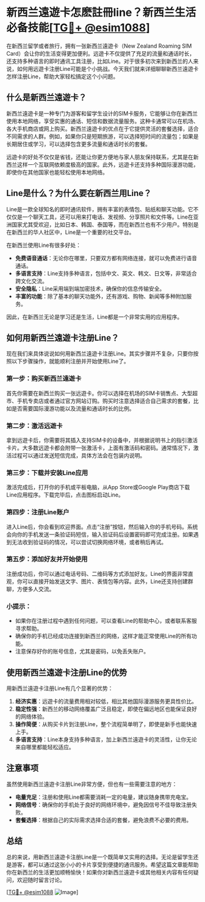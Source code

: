 # 新西兰遠遊卡怎麽註冊line？新西兰生活必备技能[[TG💪+ @esim1088](https://t.me/s/esim1088)]

在新西兰留学或者旅行，拥有一张新西兰遠遊卡（New Zealand Roaming SIM Card）会让你的生活变得更加便利。远遊卡不仅提供了充足的流量和通话时长，还支持多种语言的即时通讯工具注册，比如Line。对于很多初次来到新西兰的人来说，如何用远遊卡注册Line可能是个小挑战。今天我们就来详细聊聊新西兰遠遊卡怎样注册Line，帮助大家轻松搞定这个小问题。

## 什么是新西兰遠遊卡？

新西兰遠遊卡是一种专门为游客和留学生设计的SIM卡服务，它能够让你在新西兰使用本地网络，享受实惠的通话、短信和数据流量服务。这种卡通常可以在机场、各大手机商店或网上购买。新西兰遠遊卡的优点在于它提供灵活的套餐选择，适合不同需求的人群。例如，如果你只是短期旅游，可以选择短时间的流量包；如果是长期居住或学习，可以选择包含更多流量和通话时长的套餐。

远遊卡的好处不仅仅是省钱，还能让你更方便地与家人朋友保持联系，尤其是在新西兰这样一个互联网依赖度极高的国家。此外，远遊卡还支持多种国际漫游功能，即使你在其他国家也能轻松使用本地网络。

## Line是什么？为什么要在新西兰用Line？

Line是一款全球知名的即时通讯软件，拥有丰富的表情包、贴纸和聊天功能。它不仅仅是一个聊天工具，还可以用来打电话、发视频、分享照片和文件等。Line在亚洲国家尤其受欢迎，比如日本、韩国、泰国等，而在新西兰也有不少用户。特别是在新西兰的华人社区中，Line是一个重要的社交平台。

在新西兰使用Line有很多好处：
- **免费语音通话**：无论你在哪里，只要双方都有网络连接，就可以免费进行语音通话。
- **多语言支持**：Line支持多种语言，包括中文、英文、韩文、日文等，非常适合跨文化交流。
- **安全隐私**：Line采用端到端加密技术，确保你的信息传输安全。
- **丰富的功能**：除了基本的聊天功能外，还有游戏、购物、新闻等多种附加服务。

因此，在新西兰无论是学习还是生活，Line都是一个非常实用的应用程序。

## 如何用新西兰遠遊卡注册Line？

现在我们来具体说说如何用新西兰遠遊卡注册Line。其实步骤并不复杂，只要你按照以下步骤操作，就能顺利注册并开始使用Line了。

### 第一步：购买新西兰遠遊卡

首先你需要在新西兰购买一张远遊卡。你可以选择在机场的SIM卡销售点、大型超市、手机专卖店或者通过官方网站订购。购买时注意选择适合自己需求的套餐，比如是否需要国际漫游功能以及流量和通话时长的比例。

### 第二步：激活远遊卡

拿到远遊卡后，你需要将其插入支持SIM卡的设备中，并根据说明书上的指引激活卡片。大多数远遊卡都会附带一张激活卡，上面有激活码和密码。通常情况下，激活过程可以通过发送短信完成，具体方法会在包装内说明。

### 第三步：下载并安装Line应用

激活完成后，打开你的手机或平板电脑，从App Store或Google Play商店下载Line应用程序。下载完毕后，点击图标启动Line。

### 第四步：注册Line账户

进入Line后，你会看到欢迎界面。点击“注册”按钮，然后输入你的手机号码。系统会向你的手机发送一条验证码短信，输入验证码后设置密码即可完成注册。如果遇到无法收到验证码的情况，可以尝试切换网络环境，或者稍后再试。

### 第五步：添加好友并开始使用

注册成功后，你可以通过电话号码、二维码等方式添加好友。Line的界面非常直观，你可以直接开始发送文字、图片、表情包等内容。此外，Line还支持创建群聊，方便多人交流。

### 小提示：

- 如果你在注册过程中遇到任何问题，可以查看Line的帮助中心，或者联系客服寻求帮助。
- 确保你的手机已经成功连接到新西兰的网络，这样才能正常使用Line的所有功能。
- 注意保存好你的账号信息，尤其是密码，以免丢失账户。

## 使用新西兰遠遊卡注册Line的优势

用新西兰遠遊卡注册Line有几个显著的优势：

1. **经济实惠**：远遊卡的流量费用相对较低，相比其他国际漫游服务更具性价比。
2. **稳定性强**：新西兰的移动网络覆盖广泛且稳定，即使在偏远地区也能保证良好的网络体验。
3. **操作简便**：从购买卡片到注册Line，整个流程简单明了，即使是新手也能快速上手。
4. **多语言支持**：Line本身支持多种语言，加上新西兰遠遊卡的灵活性，让你无论来自哪里都能轻松适应。

## 注意事项

虽然使用新西兰遠遊卡注册Line非常方便，但也有一些需要注意的地方：

- **电量充足**：注册和使用Line都需要消耗一定的电量，建议随身携带充电宝。
- **网络信号**：确保你的手机处于良好的网络环境中，避免因信号不佳导致注册失败。
- **套餐选择**：根据自己的实际需求选择合适的套餐，避免浪费不必要的费用。

## 总结

总的来说，用新西兰遠遊卡注册Line是一个既简单又实用的选择。无论是留学生还是游客，都可以通过这张小小的卡片享受到便捷的通讯服务。希望这篇文章能帮助你在新西兰的生活更加顺畅愉快！如果你对新西兰遠遊卡或其他相关内容有任何疑问，欢迎随时留言讨论。

[[TG💪+ @esim1088](https://t.me/s/esim1088) ![Image](https://i.postimg.cc/4NQfJmqS/Snipaste-2025-05-13-00-14-12.png)]